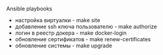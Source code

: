 Ansible playbooks
- настройка виртуалки - make site
- добавление ssh ключа пользователю - make authorize
- логин в реестр докера - make docker-login
- обновление сертификатов - make renew-certificates
- обновление системы - make upgrade